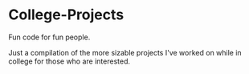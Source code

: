 # College-Projects
Fun code for fun people.

Just a compilation of the more sizable projects I've worked on
while in college for those who are interested.
